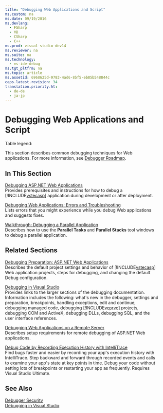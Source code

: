 ```yaml
---
title: "Debugging Web Applications and Script"
ms.custom: na
ms.date: 09/19/2016
ms.devlang: 
  - FSharp
  - VB
  - CSharp
  - C++
ms.prod: visual-studio-dev14
ms.reviewer: na
ms.suite: na
ms.technology: 
  - vs-ide-debug
ms.tgt_pltfrm: na
ms.topic: article
ms.assetid: 6968625d-9783-4ad6-8bf5-eb85b548844c
caps.latest.revision: 34
translation.priority.ht: 
  - de-de
  - ja-jp
---
```

# Debugging Web Applications and Script
Table legend:  
  
 This section describes common debugging techniques for Web applications. For more information, see [Debugger Roadmap](../vs140/Debugger-Basics.md).  
  
## In This Section  
 [Debugging ASP.NET Web Applications](../vs140/Debugging-ASP.NET-and-AJAX-Applications.md)  
 Provides prerequisites and instructions for how to debug a [!INCLUDE[vstecasp](../vs140/includes/vstecasp_md.md)] application during development or after deployment.  
  
 [Debugging Web Applications: Errors and Troubleshooting](../vs140/Debugging-Web-Applications--Errors-and-Troubleshooting.md)  
 Lists errors that you might experience while you debug Web applications and suggests fixes.  
  
 [Walkthrough: Debugging a Parallel Application](../vs140/Walkthrough--Debugging-a-Parallel-Application.md)  
 Describes how to use the **Parallel Tasks** and **Parallel Stacks** tool windows to debug a parallel application.  
  
## Related Sections  
 [Debugging Preparation: ASP.NET Web Applications](../vs140/Debugging-Preparation--ASP.NET-Web-Applications.md)  
 Describes the default project settings and behavior of [!INCLUDE[vstecasp](../vs140/includes/vstecasp_md.md)] Web application projects, steps for debugging, and changing the default Debug configuration.  
  
 [Debugging in Visual Studio](../vs140/Debugging-in-Visual-Studio.md)  
 Provides links to the larger sections of the debugging documentation. Information includes the following: what's new in the debugger, settings and preparation, breakpoints, handling exceptions, edit and continue, debugging managed code, debugging [!INCLUDE[vcprvc](../vs140/includes/vcprvc_md.md)] projects, debugging COM and ActiveX, debugging DLLs, debugging SQL, and the user interface references.  
  
 [Debugging Web Applications on a Remote Server](../vs140/Prerequistes-for-Remote-Debugging-Web-Applications.md)  
 Describes setup requirements for remote debugging of ASP.NET Web applications.  
  
 [Debug Code by Recording Execution History with IntelliTrace](../vs140/IntelliTrace.md)  
 Find bugs faster and easier by recording your app's execution history with IntelliTrace. Step backward and forward through recorded events and calls to examine your app's state at key points in time. Debug your code without setting lots of breakpoints or restarting your app as frequently. Requires Visual Studio Ultimate.  
  
## See Also  
 [Debugger Security](../vs140/Debugger-Security.md)   
 [Debugging in Visual Studio](../vs140/Debugging-in-Visual-Studio.md)